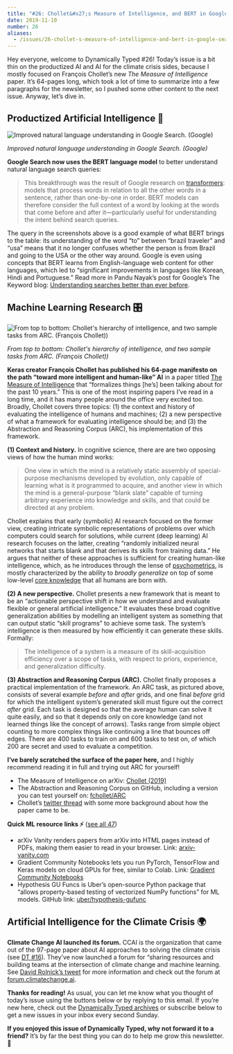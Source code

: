 ```yaml
---
title: "#26: Chollet&#x27;s Measure of Intelligence, and BERT in Google Search "
date: 2019-11-10
number: 26
aliases:
  - /issues/26-chollet-s-measure-of-intelligence-and-bert-in-google-search-207148
---
```


Hey everyone, welcome to Dynamically Typed #26!
Today’s issue is a bit thin on the productized AI and AI for the climate crisis sides, because I mostly focused on François Chollet’s new _The Measure of Intelligence_ paper.
It’s 64-pages long, which took a lot of time to summarize into a few paragraphs for the newsletter, so I pushed some other content to the next issue.
Anyway, let’s dive in.

## Productized Artificial Intelligence 🔌

![Improved natural language understanding in Google Search. (Google)](https://s3.amazonaws.com/revue/items/images/005/199/866/mail/d02534228644aa77f821dc01c5d769aa.jpeg?1573306786)

_Improved natural language understanding in Google Search. (Google)_

**Google Search now uses the BERT language model** to better understand natural language search queries:

> This breakthrough was the result of Google research on [transformers](https://ai.googleblog.com/2017/08/transformer-novel-neural-network.html?utm_campaign=Dynamically%20Typed&utm_medium=email&utm_source=Revue%20newsletter): models that process words in relation to all the other words in a sentence, rather than one-by-one in order.
> BERT models can therefore consider the full context of a word by looking at the words that come before and after it—particularly useful for understanding the intent behind search queries.

The query in the screenshots above is a good example of what BERT brings to the table: its understanding of the word “to” between “brazil traveler” and “usa” means that it no longer confuses whether the person is from Brazil and going to the USA or the other way around.
Google is even using concepts that BERT learns from English-language web content for other languages, which led to “significant improvements in languages like Korean, Hindi and Portuguese.” Read more in Pandu Nayak’s post for Google’s The Keyword blog: [Understanding searches better than ever before](https://www.blog.google/products/search/search-language-understanding-bert?utm_campaign=Dynamically%20Typed&utm_medium=email&utm_source=Revue%20newsletter).

## Machine Learning Research 🎛

![From top to bottom: Chollet's hierarchy of intelligence, and two sample tasks from ARC. (François Chollet))](https://s3.amazonaws.com/revue/items/images/005/197/673/mail/c940ac191521a1ebf6ed783a42de131b.png?1573227558)

_From top to bottom: Chollet's hierarchy of intelligence, and two sample tasks from ARC. (François Chollet))_

**Keras creator François Chollet has published his 64-page manifesto on the path “toward more intelligent and human-like” AI** in a paper titled [The Measure of Intelligence](https://arxiv.org/abs/1911.01547?utm_campaign=Dynamically%20Typed&utm_medium=email&utm_source=Revue%20newsletter) that “formalizes things [he’s] been talking about for the past 10 years.” This is one of the most inspiring papers I’ve read in a long time, and it has many people around the office very excited too.
Broadly, Chollet covers three topics: (1) the context and history of evaluating the intelligence of humans and machines; (2) a new perspective of what a framework for evaluating intelligence should be; and (3) the Abstraction and Reasoning Corpus (ARC), his implementation of this framework.

**(1) Context and history.**
In cognitive science, there are are two opposing views of how the human mind works:

> One view in which the mind is a relatively static assembly of special-purpose mechanisms developed by evolution, only capable of learning what is it programmed to acquire, and another view in which the mind is a general-purpose “blank slate” capable of turning arbitrary experience into knowledge and skills, and that could be directed at any problem.

Chollet explains that early (symbolic) AI research focused on the former view, creating intricate symbolic representations of problems over which computers could search for solutions, while current (deep learning) AI research focuses on the latter, creating “randomly initialized neural networks that starts blank and that derives its skills from training data.” He argues that neither of these approaches is sufficient for creating human-like intelligence, which, as he introduces through the lense of [psychometrics](https://en.wikipedia.org/wiki/Psychometrics?utm_campaign=Dynamically%20Typed&utm_medium=email&utm_source=Revue%20newsletter), is mostly characterized by the ability to _broadly generalize_ on top of some low-level [core knowledge](https://onlinelibrary.wiley.com/doi/abs/10.1111/j.1467-7687.2007.00569.x?utm_campaign=Dynamically%20Typed&utm_medium=email&utm_source=Revue%20newsletter) that all humans are born with.

**(2) A new perspective.**
Chollet presents a new framework that is meant to be an “actionable perspective shift in how we understand and evaluate flexible or general artificial intelligence.” It evaluates these broad cognitive generalization abilities by modelling an intelligent system as something that can output static “skill programs” to achieve some task.
The system’s intelligence is then measured by how efficiently it can generate these skills.
Formally:

> The intelligence of a system is a measure of its skill-acquisition efficiency over a scope of tasks, with respect to priors, experience, and generalization difficulty.

**(3) Abstraction and Reasoning Corpus (ARC).**
Chollet finally proposes a practical implementation of the framework.
An ARC task, as pictured above, consists of several example _before_ and _after_ grids, and one final _before_ grid for which the intelligent system’s generated skill must figure out the correct _after_ grid.
Each task is designed so that the average human can solve it quite easily, and so that it depends only on core knowledge (and not learned things like the concept of arrows).
Tasks range from simple object counting to more complex things like continuing a line that bounces off edges.
There are 400 tasks to train on and 600 tasks to test on, of which 200 are secret and used to evaluate a competition.

**I’ve barely scratched the surface of the paper here,** and I highly recommend reading it in full and trying out ARC for yourself!

* The Measure of Intelligence on arXiv: [Chollet (2019)](https://arxiv.org/abs/1911.01547?utm_campaign=Dynamically%20Typed&utm_medium=email&utm_source=Revue%20newsletter)
* The Abstraction and Reasoning Corpus on GitHub, including a version you can test yourself on: [fchollet/ARC](https://github.com/fchollet/ARC?utm_campaign=Dynamically%20Typed&utm_medium=email&utm_source=Revue%20newsletter)
* Chollet’s [twitter thread](https://twitter.com/fchollet/status/1192121587467784192?utm_campaign=Dynamically%20Typed&utm_medium=email&utm_source=Revue%20newsletter) with some more background about how the paper came to be.

**Quick ML resource links ⚡️** ([see all 47](https://www.notion.so/adab36fecaea4306880898f41dcb9cb3?utm_campaign=Dynamically%20Typed&utm_medium=email&utm_source=Revue%20newsletter&v=cb3a74562c914234ac171931dad6c2e4))

* arXiv Vanity renders papers from arXiv into HTML pages instead of PDFs, making them easier to read in your browser. Link: [arxiv-vanity.com](https://www.arxiv-vanity.com/?utm_campaign=Dynamically%20Typed&utm_medium=email&utm_source=Revue%20newsletter)
* Gradient Community Notebooks lets you run PyTorch, TensorFlow and Keras models on cloud GPUs for free, similar to Colab. Link: [Gradient Community Notebooks](https://gradient.paperspace.com/free-gpu?utm_campaign=Dynamically%20Typed&utm_medium=email&utm_source=Revue%20newsletter)
* Hypothesis GU Funcs is Uber’s open-source Python package that “allows property-based testing of vectorized NumPy functions” for ML models. GitHub link: [uber/hypothesis-gufunc](https://github.com/uber/hypothesis-gufunc?utm_campaign=Dynamically%20Typed&utm_medium=email&utm_source=Revue%20newsletter)

## Artificial Intelligence for the Climate Crisis 🌍

**Climate Change AI launched its forum.**
CCAI is the organization that came out of the 97-page paper about AI approaches to solving the climate crisis (see [DT #16](https://dynamicallytyped.com/issues/16-finding-whales-with-ai-and-97-pages-of-ml-for-climate-change-183400?utm_campaign=Dynamically%20Typed&utm_medium=email&utm_source=Revue%20newsletter)).
They’ve now launched a forum for “sharing resources and building teams at the intersection of climate change and machine learning.
See [David Rolnick’s tweet](https://twitter.com/david_rolnick/status/1189655261805305856?utm_campaign=Dynamically%20Typed&utm_medium=email&utm_source=Revue%20newsletter) for more information and check out the forum at [forum.climatechange.ai](https://forum.climatechange.ai/login?utm_campaign=Dynamically%20Typed&utm_medium=email&utm_source=Revue%20newsletter).

**Thanks for reading!**
As usual, you can let me know what you thought of today’s issue using the buttons below or by replying to this email.
If you’re new here, check out the [Dynamically Typed archives](https://dynamicallytyped.com/?utm_campaign=Dynamically%20Typed&utm_medium=email&utm_source=Revue%20newsletter) or subscribe below to get a new issues in your inbox every second Sunday.

**If you enjoyed this issue of Dynamically Typed, why not forward it to a friend?**
It’s by far the best thing you can do to help me grow this newsletter.
🚂